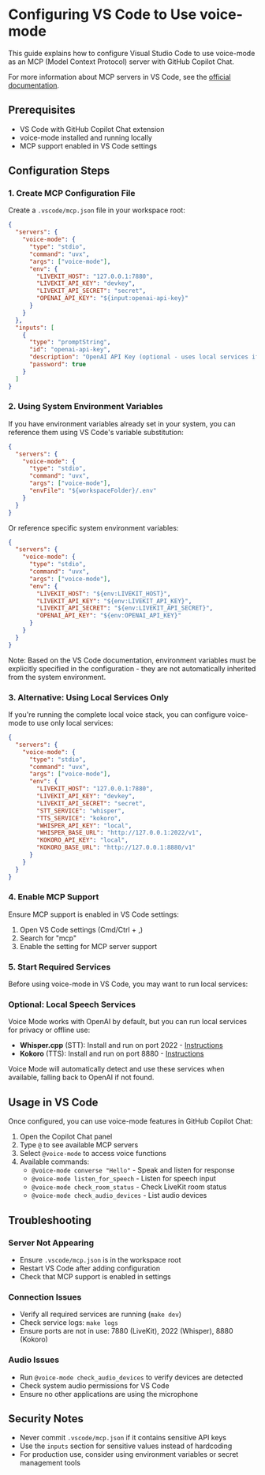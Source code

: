 # Configuring VS Code to Use voice-mode

This guide explains how to configure Visual Studio Code to use voice-mode as an MCP (Model Context Protocol) server with GitHub Copilot Chat.

For more information about MCP servers in VS Code, see the [official documentation](https://code.visualstudio.com/docs/copilot/chat/mcp-servers).

## Prerequisites

- VS Code with GitHub Copilot Chat extension
- voice-mode installed and running locally
- MCP support enabled in VS Code settings

## Configuration Steps

### 1. Create MCP Configuration File

Create a `.vscode/mcp.json` file in your workspace root:

```json
{
  "servers": {
    "voice-mode": {
      "type": "stdio",
      "command": "uvx",
      "args": ["voice-mode"],
      "env": {
        "LIVEKIT_HOST": "127.0.0.1:7880",
        "LIVEKIT_API_KEY": "devkey",
        "LIVEKIT_API_SECRET": "secret",
        "OPENAI_API_KEY": "${input:openai-api-key}"
      }
    }
  },
  "inputs": [
    {
      "type": "promptString",
      "id": "openai-api-key",
      "description": "OpenAI API Key (optional - uses local services if not provided)",
      "password": true
    }
  ]
}
```

### 2. Using System Environment Variables

If you have environment variables already set in your system, you can reference them using VS Code's variable substitution:

```json
{
  "servers": {
    "voice-mode": {
      "type": "stdio",
      "command": "uvx",
      "args": ["voice-mode"],
      "envFile": "${workspaceFolder}/.env"
    }
  }
}
```

Or reference specific system environment variables:

```json
{
  "servers": {
    "voice-mode": {
      "type": "stdio",
      "command": "uvx",
      "args": ["voice-mode"],
      "env": {
        "LIVEKIT_HOST": "${env:LIVEKIT_HOST}",
        "LIVEKIT_API_KEY": "${env:LIVEKIT_API_KEY}",
        "LIVEKIT_API_SECRET": "${env:LIVEKIT_API_SECRET}",
        "OPENAI_API_KEY": "${env:OPENAI_API_KEY}"
      }
    }
  }
}
```

Note: Based on the VS Code documentation, environment variables must be explicitly specified in the configuration - they are not automatically inherited from the system environment.

### 3. Alternative: Using Local Services Only

If you're running the complete local voice stack, you can configure voice-mode to use only local services:

```json
{
  "servers": {
    "voice-mode": {
      "type": "stdio",
      "command": "uvx",
      "args": ["voice-mode"],
      "env": {
        "LIVEKIT_HOST": "127.0.0.1:7880",
        "LIVEKIT_API_KEY": "devkey",
        "LIVEKIT_API_SECRET": "secret",
        "STT_SERVICE": "whisper",
        "TTS_SERVICE": "kokoro",
        "WHISPER_API_KEY": "local",
        "WHISPER_BASE_URL": "http://127.0.0.1:2022/v1",
        "KOKORO_API_KEY": "local",
        "KOKORO_BASE_URL": "http://127.0.0.1:8880/v1"
      }
    }
  }
}
```

### 4. Enable MCP Support

Ensure MCP support is enabled in VS Code settings:

1. Open VS Code settings (Cmd/Ctrl + ,)
2. Search for "mcp"
3. Enable the setting for MCP server support

### 5. Start Required Services

Before using voice-mode in VS Code, you may want to run local services:

### Optional: Local Speech Services

Voice Mode works with OpenAI by default, but you can run local services for privacy or offline use:

- **Whisper.cpp** (STT): Install and run on port 2022 - [Instructions](https://github.com/ggerganov/whisper.cpp)
- **Kokoro** (TTS): Install and run on port 8880 - [Instructions](https://huggingface.co/hexgrad/Kokoro-82M)

Voice Mode will automatically detect and use these services when available, falling back to OpenAI if not found.

## Usage in VS Code

Once configured, you can use voice-mode features in GitHub Copilot Chat:

1. Open the Copilot Chat panel
2. Type `@` to see available MCP servers
3. Select `@voice-mode` to access voice functions
4. Available commands:
   - `@voice-mode converse "Hello"` - Speak and listen for response
   - `@voice-mode listen_for_speech` - Listen for speech input
   - `@voice-mode check_room_status` - Check LiveKit room status
   - `@voice-mode check_audio_devices` - List audio devices

## Troubleshooting

### Server Not Appearing
- Ensure `.vscode/mcp.json` is in the workspace root
- Restart VS Code after adding configuration
- Check that MCP support is enabled in settings

### Connection Issues
- Verify all required services are running (`make dev`)
- Check service logs: `make logs`
- Ensure ports are not in use: 7880 (LiveKit), 2022 (Whisper), 8880 (Kokoro)

### Audio Issues
- Run `@voice-mode check_audio_devices` to verify devices are detected
- Check system audio permissions for VS Code
- Ensure no other applications are using the microphone

## Security Notes

- Never commit `.vscode/mcp.json` if it contains sensitive API keys
- Use the `inputs` section for sensitive values instead of hardcoding
- For production use, consider using environment variables or secret management tools